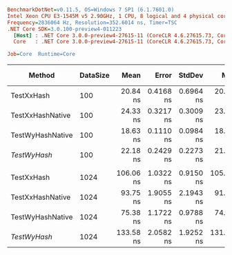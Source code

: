 ``` ini

BenchmarkDotNet=v0.11.5, OS=Windows 7 SP1 (6.1.7601.0)
Intel Xeon CPU E3-1545M v5 2.90GHz, 1 CPU, 8 logical and 4 physical cores
Frequency=2836064 Hz, Resolution=352.6014 ns, Timer=TSC
.NET Core SDK=3.0.100-preview4-011223
  [Host] : .NET Core 3.0.0-preview4-27615-11 (CoreCLR 4.6.27615.73, CoreFX 4.700.19.21213), 64bit RyuJIT
  Core   : .NET Core 3.0.0-preview4-27615-11 (CoreCLR 4.6.27615.73, CoreFX 4.700.19.21213), 64bit RyuJIT

Job=Core  Runtime=Core  

```
|           Method | DataSize |      Mean |     Error |    StdDev |       Min |       Max | Ratio | RatioSD | Rank | Gen 0 | Gen 1 | Gen 2 | Allocated |
|----------------- |--------- |----------:|----------:|----------:|----------:|----------:|------:|--------:|-----:|------:|------:|------:|----------:|
|       TestXxHash |      100 |  20.84 ns | 0.4168 ns | 0.6964 ns |  20.02 ns |  22.99 ns |  0.95 |    0.03 |    2 |     - |     - |     - |         - |
| TestXxHashNative |      100 |  24.33 ns | 0.3217 ns | 0.3009 ns |  23.99 ns |  24.92 ns |  1.10 |    0.02 |    4 |     - |     - |     - |         - |
| TestWyHashNative |      100 |  18.63 ns | 0.1110 ns | 0.0984 ns |  18.47 ns |  18.87 ns |  0.84 |    0.01 |    1 |     - |     - |     - |         - |
|     *TestWyHash* |      100 |  22.18 ns | 0.2429 ns | 0.2273 ns |  21.84 ns |  22.52 ns |  1.00 |    0.00 |    3 |     - |     - |     - |         - |
|                  |          |           |           |           |           |           |       |         |      |       |       |       |           |
|       TestXxHash |     1024 | 106.06 ns | 1.0322 ns | 0.9150 ns | 105.25 ns | 108.04 ns |  0.79 |    0.01 |    3 |     - |     - |     - |         - |
| TestXxHashNative |     1024 |  93.75 ns | 1.9055 ns | 2.1943 ns |  91.79 ns |  99.02 ns |  0.71 |    0.02 |    2 |     - |     - |     - |         - |
| TestWyHashNative |     1024 |  75.38 ns | 1.1722 ns | 0.9788 ns |  74.37 ns |  77.46 ns |  0.56 |    0.01 |    1 |     - |     - |     - |         - |
|     *TestWyHash* |     1024 | 133.58 ns | 2.0582 ns | 1.9252 ns | 131.38 ns | 137.66 ns |  1.00 |    0.00 |    4 |     - |     - |     - |         - |
